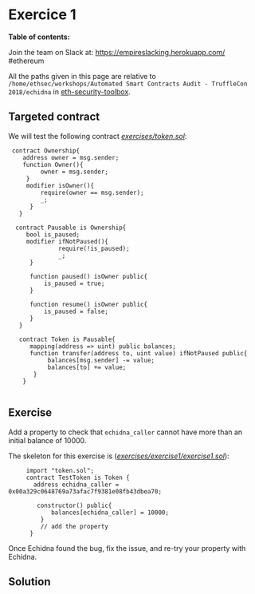 # Exercice 1 

**Table of contents:**

Join the team on Slack at: https://empireslacking.herokuapp.com/ #ethereum

All the paths given in this page are relative to `/home/ethsec/workshops/Automated Smart Contracts Audit - TruffleCon 2018/echidna` in [eth-security-toolbox](https://github.com/trailofbits/eth-security-toolbox`).
 
## Targeted contract
  
We will test the following contract *[exercises/token.sol](https://github.com/trailofbits/publications/blob/master/workshops/Automated%20Smart%20Contracts%20Audit%20-%20TruffleCon%202018/echidna/exercises/token.sol)*:
       
```Solidity
 contract Ownership{
    address owner = msg.sender;
    function Owner(){
         owner = msg.sender;
     }
     modifier isOwner(){
         require(owner == msg.sender);
         _;
      }
   }
        
  contract Pausable is Ownership{
     bool is_paused;
     modifier ifNotPaused(){
              require(!is_paused);
              _;
      }
       
      function paused() isOwner public{
          is_paused = true;
      }
          
      function resume() isOwner public{
          is_paused = false;
      }
   }
      
   contract Token is Pausable{
      mapping(address => uint) public balances;
      function transfer(address to, uint value) ifNotPaused public{
           balances[msg.sender] -= value;
           balances[to] += value;
       }
    }
    
```
     
## Exercise

Add a property to check that `echidna_caller` cannot have more than an initial balance of
10000.

The skeleton for this exercise is (*[exercises/exercise1/exercise1.sol](https://github.com/trailofbits/publications/blob/master/workshops/Automated%20Smart%20Contracts%20Audit%20-%20TruffleCon%202018/echidna/exercises/exercise1/exercise1.sol)*):
   
```Solidity   
     import "token.sol"; 
     contract TestToken is Token {
       address echidna_caller = 0x00a329c0648769a73afac7f9381e08fb43dbea70;

        constructor() public{
            balances[echidna_caller] = 10000;
         }
         // add the property
      }
 ```
       
Once Echidna found the bug, fix the issue, and re-try your property with Echidna.
   
## Solution

  
